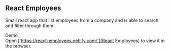 ## React Employees
Small react app that list employees from a company and is able to search and filter through them.

Demo<br />
Open ['https://react-employees.netlify.com/'](React Employees) to view it in the browser.
